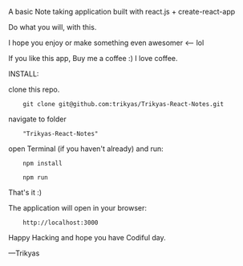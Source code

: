 A basic Note taking application built with react.js + create-react-app

Do what you will, with this.

I hope you enjoy or make something even awesomer <-- lol 

If you like this app, Buy me a coffee :) I love coffee.


INSTALL:

clone this repo.

        git clone git@github.com:trikyas/Trikyas-React-Notes.git

navigate to folder 

        "Trikyas-React-Notes"

open Terminal (if you haven't already) and run:

        npm install

        npm run

That's it :)

The application will open in your browser:

        http://localhost:3000

Happy Hacking and hope you have Codiful day.

––Trikyas
